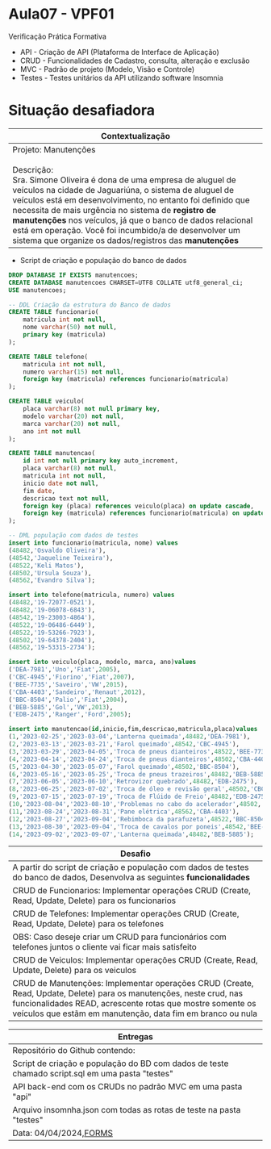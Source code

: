 # Aula07 - VPF01
Verificação Prática Formativa

- API - Criação de API (Plataforma de Interface de Aplicação)
- CRUD - Funcionalidades de Cadastro, consulta, alteração e exclusão
- MVC - Padrão de projeto (Modelo, Visão e Controle)
- Testes - Testes unitários da API utilizando software Insomnia

# Situação desafiadora
|Contextualização|
|-|
|Projeto: Manutenções<br><br>Descrição:<br>Sra. Simone Oliveira é dona de uma empresa de aluguel de veículos na cidade de Jaguariúna, o sistema de aluguel de veículos está em desenvolvimento, no entanto foi definido que necessita de mais urgência no sistema de **registro de manutenções** nos veículos, já que o banco de dados relacional está em operação. Você foi incumbido/a de desenvolver um sistema que organize os dados/registros das **manutenções**|

- Script de criação e população do banco de dados
```sql
DROP DATABASE IF EXISTS manutencoes;
CREATE DATABASE manutencoes CHARSET=UTF8 COLLATE utf8_general_ci;
USE manutencoes;

-- DDL Criação da estrutura do Banco de dados
CREATE TABLE funcionario(
    matricula int not null,
    nome varchar(50) not null,
    primary key (matricula)
);

CREATE TABLE telefone(
    matricula int not null,
    numero varchar(15) not null,
    foreign key (matricula) references funcionario(matricula)
);

CREATE TABLE veiculo(
    placa varchar(8) not null primary key,
    modelo varchar(20) not null,
    marca varchar(20) not null,
    ano int not null
);

CREATE TABLE manutencao(
    id int not null primary key auto_increment,
    placa varchar(8) not null,
    matricula int not null,
    inicio date not null,
    fim date,
    descricao text not null,
    foreign key (placa) references veiculo(placa) on update cascade,
    foreign key (matricula) references funcionario(matricula) on update cascade
);

-- DML população com dados de testes
insert into funcionario(matricula, nome) values
(48482,'Osvaldo Oliveira'),
(48542,'Jaqueline Teixeira'),
(48522,'Keli Matos'),
(48502,'Ursula Souza'),
(48562,'Evandro Silva');

insert into telefone(matricula, numero) values
(48482,'19-72077-0521'),
(48482,'19-06078-6843'),
(48542,'19-23003-4864'),
(48522,'19-06486-6449'),
(48522,'19-53266-7923'),
(48502,'19-64378-2404'),
(48562,'19-53315-2734');

insert into veiculo(placa, modelo, marca, ano)values
('DEA-7981','Uno','Fiat',2005),
('CBC-4945','Fiorino','Fiat',2007),
('BEE-7735','Saveiro','VW',2015),
('CBA-4403','Sandeiro','Renaut',2012),
('BBC-8504','Palio','Fiat',2004),
('BEB-5885','Gol','VW',2013),
('EDB-2475','Ranger','Ford',2005);

insert into manutencao(id,inicio,fim,descricao,matricula,placa)values
(1,'2023-02-25','2023-03-04','Lanterna queimada',48482,'DEA-7981'),
(2,'2023-03-13','2023-03-21','Farol queimado',48542,'CBC-4945'),
(3,'2023-03-29','2023-04-05','Troca de pneus dianteiros',48522,'BEE-7735'),
(4,'2023-04-14','2023-04-24','Troca de pneus dianteiros',48502,'CBA-4403'),
(5,'2023-04-30','2023-05-07','Farol queimado',48502,'BBC-8504'),
(6,'2023-05-16','2023-05-25','Troca de pneus trazeiros',48482,'BEB-5885'),
(7,'2023-06-05','2023-06-10','Retrovizor quebrado',48482,'EDB-2475'),
(8,'2023-06-25','2023-07-02','Troca de óleo e revisão geral',48502,'CBC-4945'),
(9,'2023-07-15','2023-07-19','Troca de Flúido de Freio',48482,'EDB-2475'),
(10,'2023-08-04','2023-08-10','Problemas no cabo do acelerador',48502,'DEA-7981'),
(11,'2023-08-24','2023-08-31','Pane elétrica',48562,'CBA-4403'),
(12,'2023-08-27','2023-09-04','Rebimboca da parafuzeta',48522,'BBC-8504'),
(13,'2023-08-30','2023-09-04','Troca de cavalos por poneis',48542,'BEE-7735'),
(14,'2023-09-02','2023-09-07','Lanterna queimada',48482,'BEB-5885');
```

|Desafio|
|-|
|A partir do script de criação e população com dados de testes do banco de dados, Desenvolva as seguintes **funcionalidades**|
|CRUD de Funcionarios: Implementar operações CRUD (Create, Read, Update, Delete) para os funcionarios|
|CRUD de Telefones: Implementar operações CRUD (Create, Read, Update, Delete) para os telefones|
|OBS: Caso deseje criar um CRUD para funcionários com telefones juntos o cliente vai ficar mais satisfeito|
|CRUD de Veiculos: Implementar operações CRUD (Create, Read, Update, Delete) para os veiculos|
|CRUD de Manutenções: Implementar operações CRUD (Create, Read, Update, Delete) para os manutenções, neste crud, nas funcionalidades READ, acrescente rotas que mostre somente os veículos que estãm em manutenção, data fim em branco ou nula|

|Entregas|
|-|
|Repositório do Github contendo:|
|Script de criação e população do BD com dados de teste chamado script.sql em uma pasta "testes"|
|API back-end com os CRUDs no padrão MVC em uma pasta "api"|
|Arquivo insomnha.json com todas as rotas de teste na pasta "testes"|
|Data: 04/04/2024,[FORMS](https://docs.google.com/forms/d/e/1FAIpQLScHhh8-rmA0FTGspDlZnfcYo0aRwMaYwylXAPMwgd32Bsl5vw/viewform?usp=sf_link)|